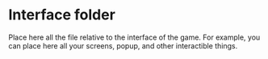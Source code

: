 # Interface folder

Place here all the file relative to the interface of the game. For example, you can place here all your screens, popup, and other interactible things.
